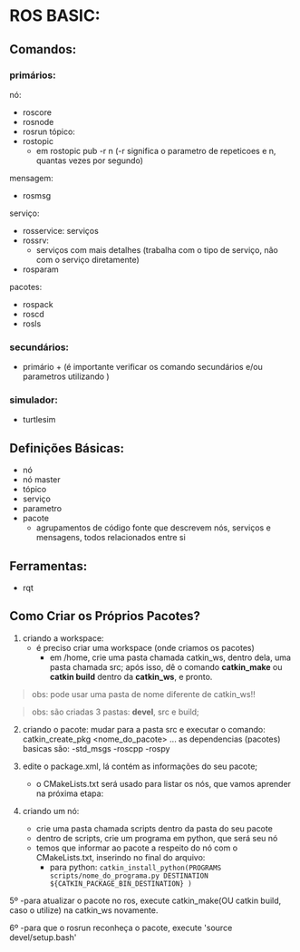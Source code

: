 # ROS BASIC:

## Comandos:

### primários:

nó:
* roscore
* rosnode
* rosrun
tópico:
* rostopic
    *  em rostopic pub -r n (-r significa o parametro de  repeticoes e n, quantas vezes por segundo)

mensagem:
* rosmsg

serviço:
* rosservice: serviços
* rossrv: 
    * serviços com mais detalhes
    (trabalha com o tipo de serviço, não com o serviço diretamente)
* rosparam

pacotes:
* rospack
* roscd
* rosls
	
### secundários:
* primário + <tab> <tab>
(é importante verificar os comando secundários e/ou parametros utilizando <tab> <tab>)

### simulador:
* turtlesim

## Definições Básicas:
* nó
* nó master
* tópico
* serviço
* parametro
* pacote
    * agrupamentos de código fonte que descrevem nós, serviços e mensagens, todos relacionados entre si

## Ferramentas:
* rqt

## Como Criar os Próprios Pacotes?
1. criando a workspace:
    * é preciso criar uma workspace (onde criamos os pacotes)
        * em /home, crie uma pasta chamada catkin_ws, dentro dela, uma pasta chamada src; após isso, dê o comando **catkin_make** ou **catkin build** dentro da **catkin_ws**, e pronto. 

> obs: pode usar uma pasta de nome diferente de catkin_ws!!

> obs: são criadas 3 pastas: **devel**, src e build;

2. criando o pacote:
    mudar para a pasta src e executar o comando:
    catkin_create_pkg <nome_do_pacote> <depend1> <depend2> ...
    as dependencias (pacotes) basicas são:
    -std_msgs 
    -roscpp
    -rospy

3. edite o package.xml, lá contém as informações do seu pacote;
    * o CMakeLists.txt será usado para listar os nós, que vamos aprender na próxima etapa:

4. criando um nó:
    * crie uma pasta chamada scripts dentro da pasta do seu pacote
    * dentro de scripts, crie um programa em python, que será seu nó
    * temos que informar ao pacote a respeito do nó com o CMakeLists.txt, inserindo no final do arquivo:
        * para python:
        `catkin_install_python(PROGRAMS scripts/nome_do_programa.py
        DESTINATION ${CATKIN_PACKAGE_BIN_DESTINATION}
        )`


5º
    -para atualizar o pacote no ros, execute catkin_make(OU catkin build, caso o utilize) na catkin_ws novamente.

6º
    -para que o rosrun reconheça o pacote, execute 'source devel/setup.bash'
		
